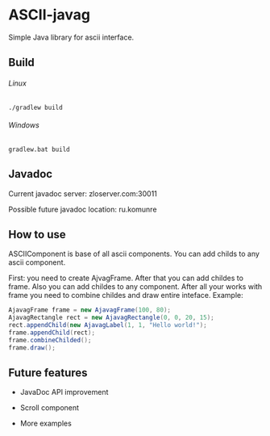 # ASCII-javag
Simple Java library for ascii interface.

## Build
###### Linux
`./gradlew build`

###### Windows
`gradlew.bat build`

## Javadoc
Current javadoc server: zloserver.com:30011

Possible future javadoc location: ru.komunre

## How to use
ASCIIComponent is base of all ascii components. You can add childs to any ascii component.

First: you need to create AjvagFrame. After that you can add childes to frame. Also you can add childes to any component. After all your works with frame you need to combine childes and draw entire inteface. Example:

```java
AjavagFrame frame = new AjavagFrame(100, 80);
AjavagRectangle rect = new AjavagRectangle(0, 0, 20, 15);
rect.appendChild(new AjavagLabel(1, 1, "Hello world!");
frame.appendChild(rect);
frame.combineChilded();
frame.draw();
````

## Future features
* JavaDoc API improvement

* Scroll component

* More examples
